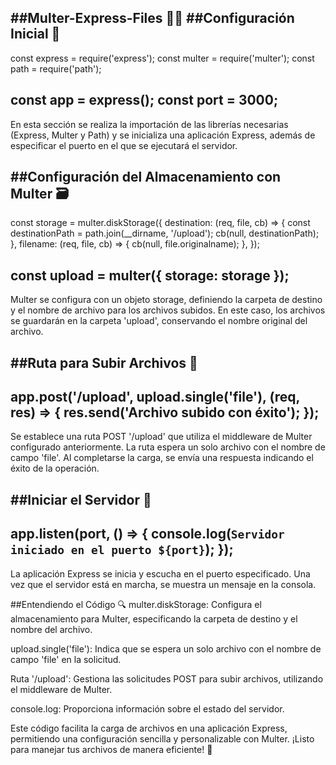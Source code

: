 ##Multer-Express-Files 📁🚀
##Configuración Inicial 🚀
---
const express = require('express');
const multer = require('multer');
const path = require('path');

const app = express();
const port = 3000;
---
En esta sección se realiza la importación de las librerías necesarias (Express, Multer y Path) y se inicializa una aplicación Express, además de especificar el puerto en el que se ejecutará el servidor.

##Configuración del Almacenamiento con Multer 🗃️
---
const storage = multer.diskStorage({
  destination: (req, file, cb) => {
    const destinationPath = path.join(__dirname, '/upload');
    cb(null, destinationPath);
  },
  filename: (req, file, cb) => {
    cb(null, file.originalname);
  },
});

const upload = multer({ storage: storage });
---
Multer se configura con un objeto storage, definiendo la carpeta de destino y el nombre de archivo para los archivos subidos. En este caso, los archivos se guardarán en la carpeta 'upload', conservando el nombre original del archivo.

##Ruta para Subir Archivos 📁
---
app.post('/upload', upload.single('file'), (req, res) => {
  res.send('Archivo subido con éxito');
});
---
Se establece una ruta POST '/upload' que utiliza el middleware de Multer configurado anteriormente. La ruta espera un solo archivo con el nombre de campo 'file'. Al completarse la carga, se envía una respuesta indicando el éxito de la operación.

##Iniciar el Servidor 🚀
---
app.listen(port, () => {
  console.log(`Servidor iniciado en el puerto ${port}`);
});
---
La aplicación Express se inicia y escucha en el puerto especificado. Una vez que el servidor está en marcha, se muestra un mensaje en la consola.

##Entendiendo el Código 🔍
multer.diskStorage: Configura el almacenamiento para Multer, especificando la carpeta de destino y el nombre del archivo.

upload.single('file'): Indica que se espera un solo archivo con el nombre de campo 'file' en la solicitud.

Ruta '/upload': Gestiona las solicitudes POST para subir archivos, utilizando el middleware de Multer.

console.log: Proporciona información sobre el estado del servidor.

Este código facilita la carga de archivos en una aplicación Express, permitiendo una configuración sencilla y personalizable con Multer. ¡Listo para manejar tus archivos de manera eficiente! 🚀
